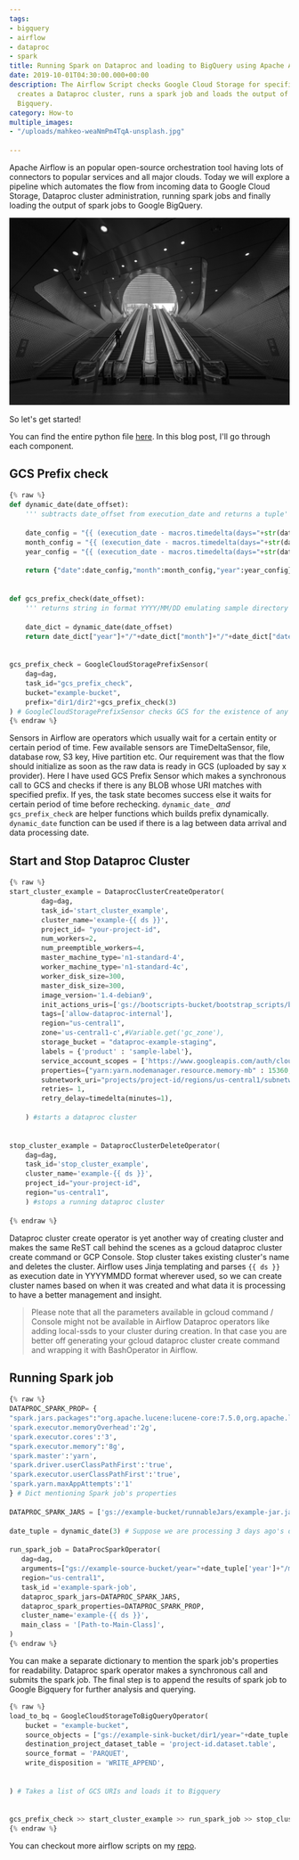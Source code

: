 ```yaml
---
tags:
- bigquery
- airflow
- dataproc
- spark
title: Running Spark on Dataproc and loading to BigQuery using Apache Airflow
date: 2019-10-01T04:30:00.000+00:00
description: The Airflow Script checks Google Cloud Storage for specified directory,
  creates a Dataproc cluster, runs a spark job and loads the output of Spark to Google
  Bigquery.
category: How-to
multiple_images:
- "/uploads/mahkeo-weaNmPm4TqA-unsplash.jpg"

---
```

Apache Airflow is an popular open-source orchestration tool having lots of connectors to popular services and all major clouds. Today we will explore a pipeline which automates the flow from incoming data to Google Cloud Storage, Dataproc cluster administration, running spark jobs and finally loading the output of spark jobs to Google BigQuery.

![](/uploads/mahkeo-weaNmPm4TqA-unsplash.jpg)

So let's get started!

You can find the entire python file [here](https://github.com/mk556/airflow-scripts/blob/master/gcs-dataproc-bigquery.py). In this blog post, I'll go through each component.

## GCS Prefix check

```python
{% raw %}
def dynamic_date(date_offset):
    ''' subtracts date_offset from execution_date and returns a tuple'''

    date_config = "{{ (execution_date - macros.timedelta(days="+str(date_offset)+")).strftime(\"%d\") }}"
    month_config = "{{ (execution_date - macros.timedelta(days="+str(date_offset)+")).strftime(\"%m\") }}"
    year_config = "{{ (execution_date - macros.timedelta(days="+str(date_offset)+")).strftime(\"%Y\") }}"

    return {"date":date_config,"month":month_config,"year":year_config}


def gcs_prefix_check(date_offset):
    ''' returns string in format YYYY/MM/DD emulating sample directory structure in GCS'''

    date_dict = dynamic_date(date_offset)
    return date_dict["year"]+"/"+date_dict["month"]+"/"+date_dict["date"]


gcs_prefix_check = GoogleCloudStoragePrefixSensor(
    dag=dag,
    task_id="gcs_prefix_check",
    bucket="example-bucket",
    prefix="dir1/dir2"+gcs_prefix_check(3)
) # GoogleCloudStoragePrefixSensor checks GCS for the existence of any BLOB which matches operator's prefix
{% endraw %}
```

Sensors in Airflow are operators which usually wait for a certain entity or certain period of time. Few available sensors are TimeDeltaSensor, file, database row, S3 key, Hive partition etc. Our requirement was that the flow should initialize as soon as the raw data is ready in GCS (uploaded by say x provider). Here I have used GCS Prefix Sensor which makes a synchronous call to GCS and checks if there is any BLOB whose URI matches with specified prefix. If yes, the task state becomes success else it waits for certain period of time before rechecking. `dynamic_date_` _and_ `gcs_prefix_check` are helper functions which builds prefix dynamically. `dynamic_date` function can be used if there is a lag between data arrival and data processing date.

## Start and Stop Dataproc Cluster

```python 
{% raw %}
start_cluster_example = DataprocClusterCreateOperator(
        dag=dag,
        task_id='start_cluster_example',
        cluster_name='example-{{ ds }}',
        project_id= "your-project-id",
        num_workers=2,
        num_preemptible_workers=4,
        master_machine_type='n1-standard-4',
        worker_machine_type='n1-standard-4c',
        worker_disk_size=300,
        master_disk_size=300,
        image_version='1.4-debian9',
        init_actions_uris=['gs://bootscripts-bucket/bootstrap_scripts/bootstrap-gcp.sh'],
        tags=['allow-dataproc-internal'],
        region="us-central1",
        zone='us-central1-c',#Variable.get('gc_zone'),
        storage_bucket = "dataproc-example-staging",
        labels = {'product' : 'sample-label'},
        service_account_scopes = ['https://www.googleapis.com/auth/cloud-platform'],
        properties={"yarn:yarn.nodemanager.resource.memory-mb" : 15360,"yarn:yarn.scheduler.maximum-allocation-mb" : 15360},
        subnetwork_uri="projects/project-id/regions/us-central1/subnetworks/dataproc-subnet",
        retries= 1,
        retry_delay=timedelta(minutes=1),

    ) #starts a dataproc cluster


stop_cluster_example = DataprocClusterDeleteOperator(
    dag=dag,
    task_id='stop_cluster_example',
    cluster_name='example-{{ ds }}',
    project_id="your-project-id",
    region="us-central1",
    ) #stops a running dataproc cluster
    
{% endraw %}
```

Dataproc cluster create operator is yet another way of creating cluster and makes the same ReST call behind the scenes as a gcloud dataproc cluster create command or GCP Console. Stop cluster takes existing cluster's name and deletes the cluster. Airflow uses Jinja templating and parses `{{ ds }}` as execution date in YYYYMMDD format wherever used, so we can create cluster names based on when it was created and what data it is processing to have a better management and insight.

> Please note that all the parameters available in gcloud command / Console might not be available in Airflow Dataproc operators like adding local-ssds to your cluster during creation. In that case you are better off generating your gcloud dataproc cluster create command and wrapping it with BashOperator in Airflow.

## Running Spark job

```python 
{% raw %}
DATAPROC_SPARK_PROP= {
"spark.jars.packages":"org.apache.lucene:lucene-core:7.5.0,org.apache.lucene:lucene-queries:7.5.0,org.apache.lucene:lucene-spatial:7.5.0,org.apache.lucene:lucene-spatial:7.5.0,org.apache.lucene:lucene-spatial-extras:7.5.0,org.apache.logging.log4j:log4j-core:2.9.0,org.apache.logging.log4j:log4j-api:2.9.0,org.apache.logging.log4j:log4j-slf4j-impl:2.9.0,org.noggit:noggit:0.8,org.locationtech.jts:jts-core:1.15.0,org.locationtech.spatial4j:spatial4j:0.7,org.postgresql:postgresql:42.2.5,com.aerospike:aerospike-client:4.3.0,com.maxmind.geoip2:geoip2:2.4.0,com.google.cloud:google-cloud-storage:1.87.0",
'spark.executor.memoryOverhead':'2g',
'spark.executor.cores':'3',
"spark.executor.memory":'8g',
'spark.master':'yarn',
'spark.driver.userClassPathFirst':'true',
'spark.executor.userClassPathFirst':'true',
'spark.yarn.maxAppAttempts':'1'
} # Dict mentioning Spark job's properties

DATAPROC_SPARK_JARS = ['gs://example-bucket/runnableJars/example-jar.jar']

date_tuple = dynamic_date(3) # Suppose we are processing 3 days ago's data - mimics a lag in arrival and processing of data

run_spark_job = DataProcSparkOperator(
   dag=dag,
   arguments=["gs://example-source-bucket/year="+date_tuple['year']+"/month="+date_tuple['month']+"/day="+date_tuple['day']+"/*","gs://example-sink-bucket/dir1/year="+date_tuple['year']+"/month="+date_tuple['month']+"/day="+date_tuple['date']+"/"],
   region="us-central1",
   task_id ='example-spark-job',
   dataproc_spark_jars=DATAPROC_SPARK_JARS,
   dataproc_spark_properties=DATAPROC_SPARK_PROP,
   cluster_name='example-{{ ds }}',
   main_class = '[Path-to-Main-Class]',
)
{% endraw %}
```

You can make a separate dictionary to mention the spark job's properties for readability. Dataproc spark operator makes a synchronous call and submits the spark job. The final step is to append the results of spark job to Google Bigquery for further analysis and querying.

```python 
{% raw %}
load_to_bq = GoogleCloudStorageToBigQueryOperator(
    bucket = "example-bucket",
    source_objects = ["gs://example-sink-bucket/dir1/year="+date_tuple['year']+"/month="+date_tuple['month']+"/day="+date_tuple['date']+"/*.parquet"],
    destination_project_dataset_table = 'project-id.dataset.table',
    source_format = 'PARQUET',
    write_disposition = 'WRITE_APPEND',


) # Takes a list of GCS URIs and loads it to Bigquery


gcs_prefix_check >> start_cluster_example >> run_spark_job >> stop_cluster_example >> load_to_bq
{% endraw %}
```

You can checkout more airflow scripts on my [repo](https://github.com/mk556/airflow-scripts). 